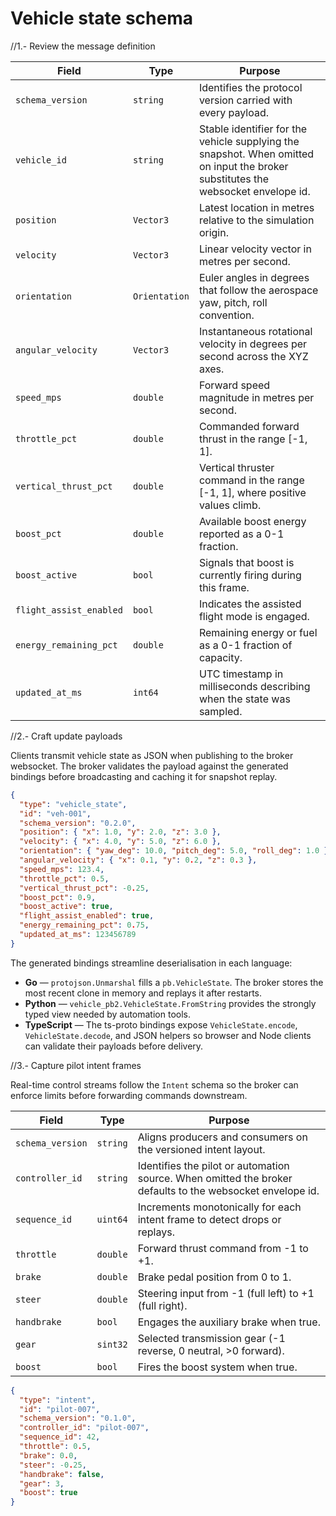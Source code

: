 # Vehicle state schema

//1.- Review the message definition

| Field | Type | Purpose |
| ----- | ---- | ------- |
| `schema_version` | `string` | Identifies the protocol version carried with every payload. |
| `vehicle_id` | `string` | Stable identifier for the vehicle supplying the snapshot. When omitted on input the broker substitutes the websocket envelope id. |
| `position` | `Vector3` | Latest location in metres relative to the simulation origin. |
| `velocity` | `Vector3` | Linear velocity vector in metres per second. |
| `orientation` | `Orientation` | Euler angles in degrees that follow the aerospace yaw, pitch, roll convention. |
| `angular_velocity` | `Vector3` | Instantaneous rotational velocity in degrees per second across the XYZ axes. |
| `speed_mps` | `double` | Forward speed magnitude in metres per second. |
| `throttle_pct` | `double` | Commanded forward thrust in the range [-1, 1]. |
| `vertical_thrust_pct` | `double` | Vertical thruster command in the range [-1, 1], where positive values climb. |
| `boost_pct` | `double` | Available boost energy reported as a 0-1 fraction. |
| `boost_active` | `bool` | Signals that boost is currently firing during this frame. |
| `flight_assist_enabled` | `bool` | Indicates the assisted flight mode is engaged. |
| `energy_remaining_pct` | `double` | Remaining energy or fuel as a 0-1 fraction of capacity. |
| `updated_at_ms` | `int64` | UTC timestamp in milliseconds describing when the state was sampled. |

//2.- Craft update payloads

Clients transmit vehicle state as JSON when publishing to the broker websocket. The broker validates the payload against the generated bindings before broadcasting and caching it for snapshot replay.

```json
{
  "type": "vehicle_state",
  "id": "veh-001",
  "schema_version": "0.2.0",
  "position": { "x": 1.0, "y": 2.0, "z": 3.0 },
  "velocity": { "x": 4.0, "y": 5.0, "z": 6.0 },
  "orientation": { "yaw_deg": 10.0, "pitch_deg": 5.0, "roll_deg": 1.0 },
  "angular_velocity": { "x": 0.1, "y": 0.2, "z": 0.3 },
  "speed_mps": 123.4,
  "throttle_pct": 0.5,
  "vertical_thrust_pct": -0.25,
  "boost_pct": 0.9,
  "boost_active": true,
  "flight_assist_enabled": true,
  "energy_remaining_pct": 0.75,
  "updated_at_ms": 123456789
}
```

The generated bindings streamline deserialisation in each language:

- **Go** — `protojson.Unmarshal` fills a `pb.VehicleState`. The broker stores the most recent clone in memory and replays it after restarts.
- **Python** — `vehicle_pb2.VehicleState.FromString` provides the strongly typed view needed by automation tools.
- **TypeScript** — The ts-proto bindings expose `VehicleState.encode`, `VehicleState.decode`, and JSON helpers so browser and Node clients can validate their payloads before delivery.

//3.- Capture pilot intent frames

Real-time control streams follow the `Intent` schema so the broker can enforce limits before forwarding commands downstream.

| Field | Type | Purpose |
| ----- | ---- | ------- |
| `schema_version` | `string` | Aligns producers and consumers on the versioned intent layout. |
| `controller_id` | `string` | Identifies the pilot or automation source. When omitted the broker defaults to the websocket envelope id. |
| `sequence_id` | `uint64` | Increments monotonically for each intent frame to detect drops or replays. |
| `throttle` | `double` | Forward thrust command from -1 to +1. |
| `brake` | `double` | Brake pedal position from 0 to 1. |
| `steer` | `double` | Steering input from -1 (full left) to +1 (full right). |
| `handbrake` | `bool` | Engages the auxiliary brake when true. |
| `gear` | `sint32` | Selected transmission gear (-1 reverse, 0 neutral, >0 forward). |
| `boost` | `bool` | Fires the boost system when true. |

```json
{
  "type": "intent",
  "id": "pilot-007",
  "schema_version": "0.1.0",
  "controller_id": "pilot-007",
  "sequence_id": 42,
  "throttle": 0.5,
  "brake": 0.0,
  "steer": -0.25,
  "handbrake": false,
  "gear": 3,
  "boost": true
}
```
